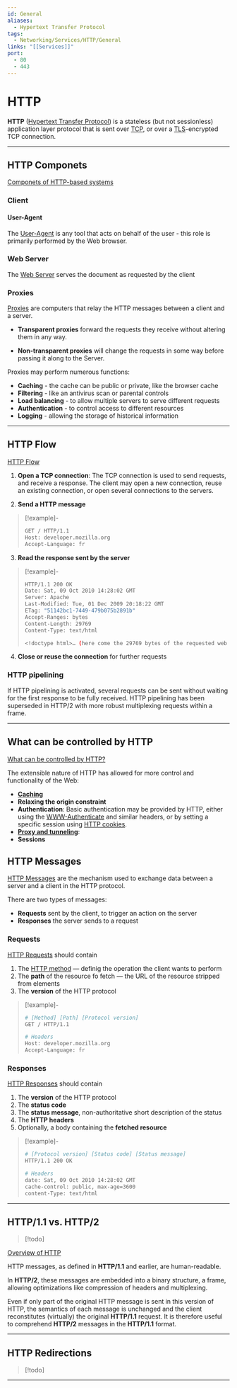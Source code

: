 ```yaml
---
id: General
aliases:
  - Hypertext Transfer Protocol
tags:
  - Networking/Services/HTTP/General
links: "[[Services]]"
port:
  - 80
  - 443
---
```


# HTTP

**HTTP** ([Hypertext Transfer Protocol](https://en.wikipedia.org/wiki/HTTP))
is a stateless (but not sessionless) application layer protocol that is sent
over [TCP](https://developer.mozilla.org/en-US/docs/Glossary/TCP), or over a
[TLS](https://developer.mozilla.org/en-US/docs/Glossary/TLS)-encrypted TCP
connection.

___

<!-- Componets of HTTP-based systems {{{-->
## HTTP Componets

[Componets of HTTP-based systems](https://developer.mozilla.org/en-US/docs/Web/HTTP/Overview#components_of_http-based_systems)

<!-- Client {{{-->
### Client

#### User-Agent

The [User-Agent](https://developer.mozilla.org/en-US/docs/Web/HTTP/Overview#client_the_user-agent) is any tool that acts on behalf of the user - this role is
primarily performed by the Web browser.

<!-- }}} -->

<!-- Web Server {{{-->
### Web Server

The [Web Server](https://developer.mozilla.org/en-US/docs/Web/HTTP/Overview#the_web_server)
serves the document as requested by the client

<!-- }}} -->

<!-- Proxies {{{-->
### Proxies

[Proxies](https://developer.mozilla.org/en-US/docs/Web/HTTP/Overview#proxies)
are computers that relay the HTTP messages between a client and a server.

- **Transparent proxies** forward the requests they receive without altering
them in any way.

- **Non-transparent proxies** will change the requests in some way before
passing it along to the Server.

Proxies may perform numerous functions:
- **Caching** - the cache can be public or private, like the browser cache
- **Filtering** - like an antivirus scan or parental controls
- **Load balancing** - to allow multiple servers to serve different requests
- **Authentication** - to control access to different resources
- **Logging** - allowing the storage of historical information

<!-- }}} -->

___

<!--}}}-->

<!-- HTTP Flow {{{-->
## HTTP Flow

[HTTP Flow](https://developer.mozilla.org/en-US/docs/Web/HTTP/Overview#http_flow)

1. **Open a TCP connection**: The TCP connection is used to send requests, and
   receive a response. The client may open a new connection, reuse an existing
   connection, or open several connections to the servers.

2. **Send a HTTP message**

<!-- Example {{{-->
> [!example]-
>
> ```sh
> GET / HTTP/1.1
> Host: developer.mozilla.org
> Accept-Language: fr
> ```
<!-- }}} -->

3. **Read the response sent by the server**

<!-- Example {{{ -->
> [!example]-
>
> ```sh
> HTTP/1.1 200 OK
> Date: Sat, 09 Oct 2010 14:28:02 GMT
> Server: Apache
> Last-Modified: Tue, 01 Dec 2009 20:18:22 GMT
> ETag: "51142bc1-7449-479b075b2891b"
> Accept-Ranges: bytes
> Content-Length: 29769
> Content-Type: text/html
>
> <!doctype html>… (here come the 29769 bytes of the requested web page)
> ```
<!-- }}} -->

4. **Close or reuse the connection** for further requests

<!-- HTTP pipelining {{{-->
### HTTP pipelining

If HTTP pipelining is activated, several requests can be sent without waiting
for the first response to be fully received. HTTP pipelining has been
superseded in HTTP/2 with more robust multiplexing requests within a frame.

<!-- }}} -->

___

<!--}}}-->

<!-- What can be controlled by HTTP {{{-->
## What can be controlled by HTTP

[What can be controlled by HTTP?](https://developer.mozilla.org/en-US/docs/Web/HTTP/Overview#what_can_be_controlled_by_http)

The extensible nature of HTTP has allowed for more control and functionality of
the Web:

- **[Caching](https://developer.mozilla.org/en-US/docs/Web/HTTP/Caching)**
- **Relaxing the origin constraint**
- **Authentication**: Basic authentication may be provided by HTTP, either using the [WWW-Authenticate](https://developer.mozilla.org/en-US/docs/Web/HTTP/Headers/WWW-Authenticate)
  and similar headers, or by setting a specific session using [HTTP cookies](https://developer.mozilla.org/en-US/docs/Web/HTTP/Cookies).
- **[Proxy and tunneling](https://developer.mozilla.org/en-US/docs/Web/HTTP/Proxy_servers_and_tunneling)**:
- **Sessions**

<!--}}}-->

<!-- HTTP Messages {{{-->
## HTTP Messages

[HTTP Messages](https://developer.mozilla.org/en-US/docs/Web/HTTP/Overview#http_messages)
are the mechanism used to exchange data between a server and a client in the
HTTP protocol.

There are two types of messages:

- **Requests** sent by the client, to trigger an action on the server
- **Responses** the server sends to a request

<!-- Requests{{{-->
### Requests

[HTTP Requests](https://developer.mozilla.org/en-US/docs/Web/HTTP/Overview#requests)
should contain

1. The [HTTP method](https://developer.mozilla.org/en-US/docs/Web/HTTP/Methods) —
   definig the operation the client wants to perform
2. The **path** of the resource fo fetch — the URL of the resource stripped from
   elements
3. The **version** of the HTTP protocol

<!-- Example {{{-->
> [!example]-
>
> ```sh
> # [Method] [Path] [Protocol version]
> GET / HTTP/1.1
>
> # Headers
> Host: developer.mozilla.org
> Accept-Language: fr
> ```
<!-- }}} -->

<!-- }}} -->

<!-- Responses {{{-->
### Responses

[HTTP Responses](https://developer.mozilla.org/en-US/docs/Web/HTTP/Overview#responses)
should contain

1. The **version** of the HTTP protocol
2. The **status code**
3. The **status message**, non-authoritative short description of the status
4. The **HTTP headers**
5. Optionally, a body containing the **fetched resource**

<!-- Example {{{-->
> [!example]-
>
> ```sh
> # [Protocol version] [Status code] [Status message]
> HTTP/1.1 200 OK
>
> # Headers
> date: Sat, 09 Oct 2010 14:28:02 GMT
> cache-control: public, max-age=3600
> content-Type: text/html
> ```
<!-- }}} -->

<!--}}}-->

___

<!--}}}-->

<!-- HTTP/1.1 vs. HTTP/2 {{{-->
## HTTP/1.1 vs. HTTP/2

> [!todo]

[Overview of HTTP](https://developer.mozilla.org/en-US/docs/Web/HTTP/Guides/Overview#http_messages)

HTTP messages, as defined in **HTTP/1.1** and earlier, are human-readable.

In **HTTP/2**, these messages are embedded into a binary structure, a frame,
allowing optimizations like compression of headers and multiplexing.

Even if only part of the original HTTP message is sent in this version of HTTP,
the semantics of each message is unchanged and the client reconstitutes
(virtually) the original **HTTP/1.1** request.
It is therefore useful to comprehend **HTTP/2** messages in the **HTTP/1.1**
format.

___

<!-- }}} -->

<!-- HTTP Redirections {{{-->
## HTTP Redirections

> [!todo]

___

<!-- }}} -->
